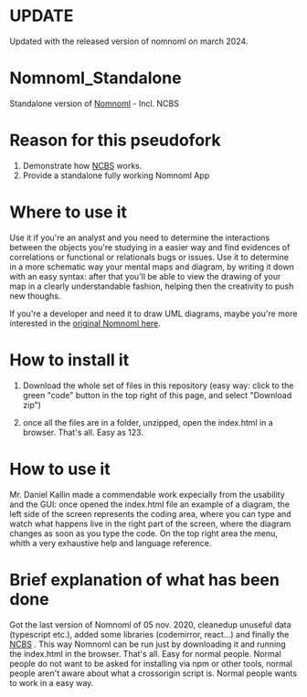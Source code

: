 # UPDATE
Updated with the released version of nomnoml on march 2024.

# Nomnoml_Standalone
Standalone version of [Nomnoml](https://github.com/skanaar/nomnoml) - Incl. NCBS

# Reason for this pseudofork
1. Demonstrate how [NCBS](https://github.com/trincio/NCBS) works.
2. Provide a standalone fully working Nomnoml App

# Where to use it
Use it if you're an analyst and you need to determine the interactions between the objects you're studying in a easier way and find evidences of correlations or functional or relationals bugs or issues.
Use it to determine in a more schematic way your mental maps and diagram, by writing it down with an easy syntax: after that you'll be able to view the drawing of your map in a clearly understandable fashion, helping then the creativity to push new thoughs.


If you're a developer and need it to draw UML diagrams, maybe you're more interested in the   [original Nomnoml here](https://github.com/skanaar/nomnoml).

# How to install it
1. Download the whole set of files in this repository (easy way: click to the green "code" button in the top right of this page, and select "Download zip")

2. once all the files are in a folder, unzipped, open the index.html in a browser. That's all. Easy as 123.


# How to use it
Mr. Daniel Kallin made a commendable work expecially from the usability and the GUI: once opened the index.html file an example of a diagram, the left side of the screen represents the coding area, where you can type and watch what happens live in the right part of the screen, where the diagram changes as soon as you type the code. On the top right area the menu, whith a very exhaustive help and language reference.

# Brief explanation of what has been done
Got the last version of Nomnoml of 05 nov. 2020, cleanedup unuseful data (typescript etc.), added some libraries (codemirror, react...) and finally the [NCBS](https://github.com/trincio/NCBS) . This way Nomnoml can be run just by downloading it and running the index.html in the browser. That's all. Easy for normal people. Normal people do not want to be asked for installing via npm or other tools, normal people aren't aware about what a crossorigin script is. Normal people wants to work in a easy way.
